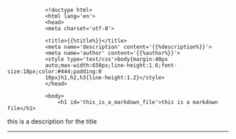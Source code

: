 
                <!doctype html>
                <html lang='en'>
                <head>
                <meta charset='utf-8'>

                <title>{{%title%}}</title>
                <meta name='description' content='{{%description%}}'>
                <meta name='author' content='{{%author%}}'>
                <style type='text/css'>body{margin:40px
                auto;max-width:650px;line-height:1.6;font-size:18px;color:#444;padding:0
                10px}h1,h2,h3{line-height:1.2}</style>
                </head>

                <body>
                    <h1 id='this_is_a_markdown_file'>this is a markdown file</h1>

<p>this is a description for the title</p>
<hr>
                </body>
                </html>